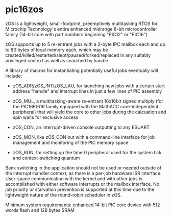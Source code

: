 # pic16zos
zOS is a lightweight, small-footprint, preemptively multitasking RTOS for Microchip Technology's entire enhanced midrange 8-bit microcontroller family (14-bit core with part numbers beginning "PIC12" or "PIC16")

zOS supports up to 5 re-entrant jobs with a 2-byte IPC mailbox each and up to 80 bytes of local memory each, which may be created/killed/restarted/slept/paused/forked/replaced in any suitably privileged context as well as searched by handle

A library of macros for instantiating potentially useful jobs eventually will include:

* zOS_ADR/zOS_INT/zOS_LAU, for launching new jobs with a certain start address "handle" and interrupt lines in just a few lines of PIC assembly

* zOS_MUL, a multitasking-aware re-entrant 16x16bit signed multiply (for the PIC16F1616 family equipped with the MathACC core-independent peripheral) that will yield the core to other jobs during the calcuation and spin waits for exclusive access

* zOS_CON, an interrupt-driven console outputting to any ESUART

* zOS_MON, like zOS_CON but with a command-line interface for job management and monitoring of the PIC memory space

* zOS_RUN, for setting up the timer0 peripheral used for the system tick and context-switching quantum

Bank switching in the application should not be used or needed outside of the interrupt-handler context, as there is a per-job hardware ISR interface.  User-space communication with the kernel and with other jobs is accomplished with either software interrupts or the mailbox interface.  No job priority or starvation prevention is supported at this time due to the lightweight nature of the round-robin scheduler in zOS.

Minimum system requirements: enhanced 14-bit PIC core device with 512 words flash and 128 bytes SRAM
